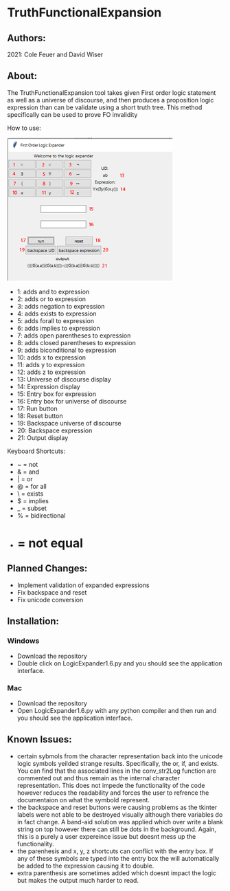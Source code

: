 # TruthFunctionalExpansion
## Authors:
2021:
Cole Feuer and David Wiser

## About:
The TruthFunctionalExpansion tool takes given First order logic statement as well as a universe of discourse, and then produces a proposition logic expression than can be validate using a short truth tree.  This method specifically can be used to prove FO invalidity

How to use:

![Interface](/Interface.png)

- 1: adds and to expression
- 2: adds or to expression
- 3: adds negation to expression
- 4: adds exists to expression
- 5: adds forall to expression
- 6: adds implies to expression
- 7: adds open parentheses to expression
- 8: adds closed parentheses to expression
- 9: adds biconditional to expression
- 10: adds x to expression
- 11: adds y to expression
- 12: adds z to expression
- 13: Universe of discourse display
- 14: Expression display
- 15: Entry box for expression
- 16: Entry box for universe of discourse
- 17: Run button
- 18: Reset button
- 19: Backspace universe of discourse
- 20: Backspace expression
- 21: Output display

Keyboard Shortcuts:
- ~ = not
- & = and
- | = or
- @ = for all
- \ = exists
- $ = implies
- _ = subset
- % = bidirectional
- # = not equal

## Planned Changes:
- Implement validation of expanded expressions
- Fix backspace and reset 
- Fix unicode conversion

## Installation:
### Windows
- Download the repository
- Double click on LogicExpander1.6.py and you should see the application interface.

### Mac
- Download the repository
- Open LogicExpander1.6.py with any python compiler and then run and you should see the application interface.

## Known Issues:
- certain sybmols from the character representation back into the unicode logic symbols yeilded strange results. Specifically, the or, if, and exists. You can find that the associated lines in the conv_str2Log function are commented out and thus remain as the internal character representation. This does not impede the functionality of the code however reduces the readability and forces the user to refrence the documentaion on what the symbold represent.
- the backspace and reset buttons were causing problems as the tkinter labels were not able to be destroyed visually although there variables do in fact change. A band-aid solution was applied which over write a blank string on top however there can still be dots in the background. Again, this is a purely a user expereince issue but doesnt mess up the functionality.
- the parenhesis and x, y, z shortcuts can conflict with the entry box. If any of these symbols are typed into the entry box the will automatically be added to the expression causing it to double.
- extra parenthesis are sometimes added which doesnt impact the logic but makes the output much harder to read. 
